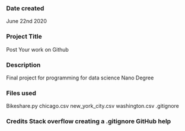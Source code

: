 ### Date created
June 22nd 2020

### Project Title
Post Your work on Github

### Description
Final project for programming for data science Nano Degree 

### Files used
Bikeshare.py chicago.csv new_york_city.csv washington.csv .gitignore 

### Credits Stack overflow creating a .gitignore GitHub help


